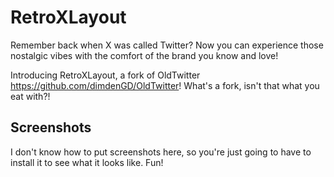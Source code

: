 # RetroXLayout

Remember back when X was called Twitter? Now you can experience those nostalgic vibes with the comfort of the brand you know and love!

Introducing RetroXLayout, a fork of OldTwitter https://github.com/dimdenGD/OldTwitter! What's a fork, isn't that what you eat with?!

## Screenshots
I don't know how to put screenshots here, so you're just going to have to install it to see what it looks like. Fun!

<!-- // animal crossing happy home designer -->